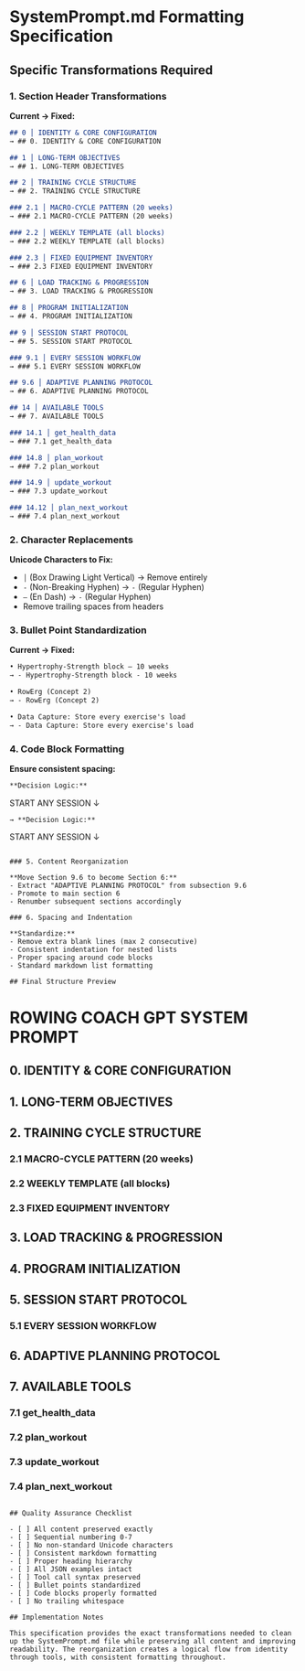 # SystemPrompt.md Formatting Specification

## Specific Transformations Required

### 1. Section Header Transformations

**Current → Fixed:**
```markdown
## 0 │ IDENTITY & CORE CONFIGURATION
→ ## 0. IDENTITY & CORE CONFIGURATION

## 1 │ LONG‑TERM OBJECTIVES  
→ ## 1. LONG-TERM OBJECTIVES

## 2 │ TRAINING CYCLE STRUCTURE
→ ## 2. TRAINING CYCLE STRUCTURE

### 2.1 │ MACRO‑CYCLE PATTERN (20 weeks)
→ ### 2.1 MACRO-CYCLE PATTERN (20 weeks)

### 2.2 │ WEEKLY TEMPLATE (all blocks)
→ ### 2.2 WEEKLY TEMPLATE (all blocks)

### 2.3 │ FIXED EQUIPMENT INVENTORY 
→ ### 2.3 FIXED EQUIPMENT INVENTORY

## 6 │ LOAD TRACKING & PROGRESSION
→ ## 3. LOAD TRACKING & PROGRESSION

## 8 │ PROGRAM INITIALIZATION
→ ## 4. PROGRAM INITIALIZATION

## 9 │ SESSION START PROTOCOL
→ ## 5. SESSION START PROTOCOL

### 9.1 │ EVERY SESSION WORKFLOW
→ ### 5.1 EVERY SESSION WORKFLOW

## 9.6 │ ADAPTIVE PLANNING PROTOCOL
→ ## 6. ADAPTIVE PLANNING PROTOCOL

## 14 │ AVAILABLE TOOLS
→ ## 7. AVAILABLE TOOLS

### 14.1 │ get_health_data
→ ### 7.1 get_health_data

### 14.8 │ plan_workout
→ ### 7.2 plan_workout

### 14.9 │ update_workout
→ ### 7.3 update_workout

### 14.12 │ plan_next_workout
→ ### 7.4 plan_next_workout
```

### 2. Character Replacements

**Unicode Characters to Fix:**
- `│` (Box Drawing Light Vertical) → Remove entirely
- `‑` (Non-Breaking Hyphen) → `-` (Regular Hyphen)
- `–` (En Dash) → `-` (Regular Hyphen) 
- Remove trailing spaces from headers

### 3. Bullet Point Standardization

**Current → Fixed:**
```markdown
• Hypertrophy‑Strength block – 10 weeks
→ - Hypertrophy-Strength block - 10 weeks

• RowErg (Concept 2)
→ - RowErg (Concept 2)

• Data Capture: Store every exercise's load
→ - Data Capture: Store every exercise's load
```

### 4. Code Block Formatting

**Ensure consistent spacing:**
```markdown
**Decision Logic:**
```
START ANY SESSION
        ↓
```
→ **Decision Logic:**

```
START ANY SESSION
        ↓
```

### 5. Content Reorganization

**Move Section 9.6 to become Section 6:**
- Extract "ADAPTIVE PLANNING PROTOCOL" from subsection 9.6
- Promote to main section 6
- Renumber subsequent sections accordingly

### 6. Spacing and Indentation

**Standardize:**
- Remove extra blank lines (max 2 consecutive)
- Consistent indentation for nested lists
- Proper spacing around code blocks
- Standard markdown list formatting

## Final Structure Preview

```
# ROWING COACH GPT SYSTEM PROMPT

## 0. IDENTITY & CORE CONFIGURATION
## 1. LONG-TERM OBJECTIVES  
## 2. TRAINING CYCLE STRUCTURE
   ### 2.1 MACRO-CYCLE PATTERN (20 weeks)
   ### 2.2 WEEKLY TEMPLATE (all blocks)
   ### 2.3 FIXED EQUIPMENT INVENTORY
## 3. LOAD TRACKING & PROGRESSION
## 4. PROGRAM INITIALIZATION
## 5. SESSION START PROTOCOL
   ### 5.1 EVERY SESSION WORKFLOW
## 6. ADAPTIVE PLANNING PROTOCOL
## 7. AVAILABLE TOOLS
   ### 7.1 get_health_data
   ### 7.2 plan_workout
   ### 7.3 update_workout
   ### 7.4 plan_next_workout
```

## Quality Assurance Checklist

- [ ] All content preserved exactly
- [ ] Sequential numbering 0-7
- [ ] No non-standard Unicode characters
- [ ] Consistent markdown formatting
- [ ] Proper heading hierarchy
- [ ] All JSON examples intact
- [ ] Tool call syntax preserved
- [ ] Bullet points standardized
- [ ] Code blocks properly formatted
- [ ] No trailing whitespace

## Implementation Notes

This specification provides the exact transformations needed to clean up the SystemPrompt.md file while preserving all content and improving readability. The reorganization creates a logical flow from identity through tools, with consistent formatting throughout.